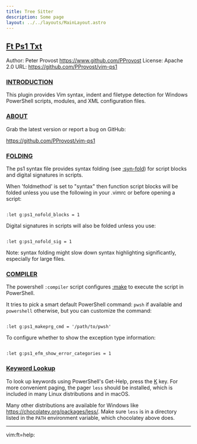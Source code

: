 ```yaml
---
title: Tree Sitter
description: Some page
layout: ../../layouts/MainLayout.astro
---
```



## <a id="A Windows PowerShell syntax plugin for Vim" class="section-title" href="#A Windows PowerShell syntax plugin for Vim"> Ft Ps1 Txt</a> 

Author:  Peter Provost <https://www.github.com/PProvost>
License: Apache 2.0
URL:     https://github.com/PProvost/vim-ps1

### <a id="ps1-syntax" class="section-title" href="#ps1-syntax">INTRODUCTION</a>

This plugin provides Vim syntax, indent and filetype detection for Windows
PowerShell scripts, modules, and XML configuration files.


### <a id="ps1-about" class="section-title" href="#ps1-about">ABOUT</a>

Grab the latest version or report a bug on GitHub:

https://github.com/PProvost/vim-ps1


### <a id="ps1-folding" class="section-title" href="#ps1-folding">FOLDING</a>

The ps1 syntax file provides syntax folding (see [:syn-fold](#:syn-fold)) for script blocks
and digital signatures in scripts.

When 'foldmethod' is set to "syntax" then function script blocks will be
folded unless you use the following in your .vimrc or before opening a script:
```

:let g:ps1_nofold_blocks = 1

```

Digital signatures in scripts will also be folded unless you use:
```

:let g:ps1_nofold_sig = 1

```

Note: syntax folding might slow down syntax highlighting significantly,
especially for large files.


### <a id="ps1-compiler" class="section-title" href="#ps1-compiler">COMPILER</a>

The powershell `:compiler` script configures [:make](#:make) to execute the script in
PowerShell.

It tries to pick a smart default PowerShell command: `pwsh` if available and
`powershell` otherwise, but you can customize the command:
```

:let g:ps1_makeprg_cmd = '/path/to/pwsh'

```

To configure whether to show the exception type information:
```

:let g:ps1_efm_show_error_categories = 1

```


### <a id="ps1-keyword" class="section-title" href="#ps1-keyword">Keyword Lookup</a>

To look up keywords using PowerShell's Get-Help, press the [K](#K) key. For more
convenient paging, the pager `less` should be installed, which is included in
many Linux distributions and in macOS.

Many other distributions are available for Windows like
https://chocolatey.org/packages/less/. Make sure `less` is in a directory
listed in the `PATH` environment variable, which chocolatey above does.

------------------------------------------------------------------------------
vim:ft=help:


